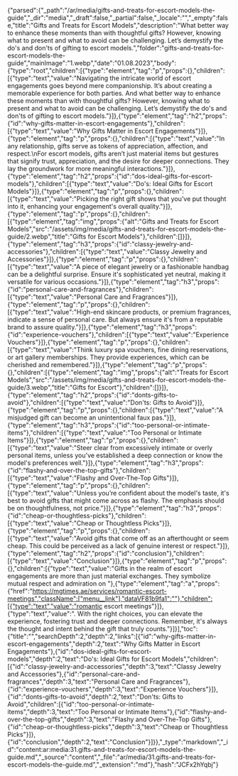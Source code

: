 {"parsed":{"_path":"/ar/media/gifts-and-treats-for-escort-models-the-guide","_dir":"media","_draft":false,"_partial":false,"_locale":"","_empty":false,"title":"Gifts and Treats for Escort Models","description":"What better way to enhance these moments than with thoughtful gifts? However, knowing what to present and what to avoid can be challenging. Let’s demystify the do's and don'ts of gifting to escort models.","folder":"gifts-and-treats-for-escort-models-the-guide","mainImage":"1.webp","date":"01.08.2023","body":{"type":"root","children":[{"type":"element","tag":"p","props":{},"children":[{"type":"text","value":"Navigating the intricate world of escort engagements goes beyond mere companionship. It’s about creating a memorable experience for both parties. And what better way to enhance these moments than with thoughtful gifts? However, knowing what to present and what to avoid can be challenging. Let’s demystify the do's and don'ts of gifting to escort models."}]},{"type":"element","tag":"h2","props":{"id":"why-gifts-matter-in-escort-engagements"},"children":[{"type":"text","value":"Why Gifts Matter in Escort Engagements"}]},{"type":"element","tag":"p","props":{},"children":[{"type":"text","value":"In any relationship, gifts serve as tokens of appreciation, affection, and respect.\nFor escort models, gifts aren’t just material items but gestures that signify trust, appreciation, and the desire for deeper connections. They lay the groundwork for more meaningful interactions."}]},{"type":"element","tag":"h2","props":{"id":"dos-ideal-gifts-for-escort-models"},"children":[{"type":"text","value":"Do's: Ideal Gifts for Escort Models"}]},{"type":"element","tag":"p","props":{},"children":[{"type":"text","value":"Picking the right gift shows that you’ve put thought into it, enhancing your engagement's overall quality."}]},{"type":"element","tag":"p","props":{},"children":[{"type":"element","tag":"img","props":{"alt":"Gifts and Treats for Escort Models","src":"/assets/img/media/gifts-and-treats-for-escort-models-the-guide/2.webp","title":"Gifts for Escort Models"},"children":[]}]},{"type":"element","tag":"h3","props":{"id":"classy-jewelry-and-accessories"},"children":[{"type":"text","value":"Classy Jewelry and Accessories"}]},{"type":"element","tag":"p","props":{},"children":[{"type":"text","value":"A piece of elegant jewelry or a fashionable handbag can be a delightful surprise. Ensure it's sophisticated yet neutral, making it versatile for various occasions."}]},{"type":"element","tag":"h3","props":{"id":"personal-care-and-fragrances"},"children":[{"type":"text","value":"Personal Care and Fragrances"}]},{"type":"element","tag":"p","props":{},"children":[{"type":"text","value":"High-end skincare products, or premium fragrances, indicate a sense of personal care. But always ensure it's from a reputable brand to assure quality."}]},{"type":"element","tag":"h3","props":{"id":"experience-vouchers"},"children":[{"type":"text","value":"Experience Vouchers"}]},{"type":"element","tag":"p","props":{},"children":[{"type":"text","value":"Think luxury spa vouchers, fine dining reservations, or art gallery memberships. They provide experiences, which can be cherished and remembered."}]},{"type":"element","tag":"p","props":{},"children":[{"type":"element","tag":"img","props":{"alt":"Treats for Escort Models","src":"/assets/img/media/gifts-and-treats-for-escort-models-the-guide/3.webp","title":"Gifts for Escort"},"children":[]}]},{"type":"element","tag":"h2","props":{"id":"donts-gifts-to-avoid"},"children":[{"type":"text","value":"Don'ts: Gifts to Avoid"}]},{"type":"element","tag":"p","props":{},"children":[{"type":"text","value":"A misjudged gift can become an unintentional faux pas."}]},{"type":"element","tag":"h3","props":{"id":"too-personal-or-intimate-items"},"children":[{"type":"text","value":"Too Personal or Intimate Items"}]},{"type":"element","tag":"p","props":{},"children":[{"type":"text","value":"Steer clear from excessively intimate or overly personal items, unless you've established a deep connection or know the model's preferences well."}]},{"type":"element","tag":"h3","props":{"id":"flashy-and-over-the-top-gifts"},"children":[{"type":"text","value":"Flashy and Over-The-Top Gifts"}]},{"type":"element","tag":"p","props":{},"children":[{"type":"text","value":"Unless you’re confident about the model's taste, it's best to avoid gifts that might come across as flashy. The emphasis should be on thoughtfulness, not price."}]},{"type":"element","tag":"h3","props":{"id":"cheap-or-thoughtless-picks"},"children":[{"type":"text","value":"Cheap or Thoughtless Picks"}]},{"type":"element","tag":"p","props":{},"children":[{"type":"text","value":"Avoid gifts that come off as an afterthought or seem cheap. This could be perceived as a lack of genuine interest or respect."}]},{"type":"element","tag":"h2","props":{"id":"conclusion"},"children":[{"type":"text","value":"Conclusion"}]},{"type":"element","tag":"p","props":{},"children":[{"type":"text","value":"Gifts in the realm of escort engagements are more than just material exchanges. They symbolize mutual respect and admiration on "},{"type":"element","tag":"a","props":{"href":"https://mgtimes.ae/services/romantic-escort-meetings","className":["menu__link"],"dataVF81b9fa1":""},"children":[{"type":"text","value":"romantic escort meetings"}]},{"type":"text","value":". With the right choices, you can elevate the experience, fostering trust and deeper connections. Remember, it's always the thought and intent behind the gift that truly counts."}]}],"toc":{"title":"","searchDepth":2,"depth":2,"links":[{"id":"why-gifts-matter-in-escort-engagements","depth":2,"text":"Why Gifts Matter in Escort Engagements"},{"id":"dos-ideal-gifts-for-escort-models","depth":2,"text":"Do's: Ideal Gifts for Escort Models","children":[{"id":"classy-jewelry-and-accessories","depth":3,"text":"Classy Jewelry and Accessories"},{"id":"personal-care-and-fragrances","depth":3,"text":"Personal Care and Fragrances"},{"id":"experience-vouchers","depth":3,"text":"Experience Vouchers"}]},{"id":"donts-gifts-to-avoid","depth":2,"text":"Don'ts: Gifts to Avoid","children":[{"id":"too-personal-or-intimate-items","depth":3,"text":"Too Personal or Intimate Items"},{"id":"flashy-and-over-the-top-gifts","depth":3,"text":"Flashy and Over-The-Top Gifts"},{"id":"cheap-or-thoughtless-picks","depth":3,"text":"Cheap or Thoughtless Picks"}]},{"id":"conclusion","depth":2,"text":"Conclusion"}]}},"_type":"markdown","_id":"content:ar:media:31.gifts-and-treats-for-escort-models-the-guide.md","_source":"content","_file":"ar/media/31.gifts-and-treats-for-escort-models-the-guide.md","_extension":"md"},"hash":"JCFx2hYqbj"}